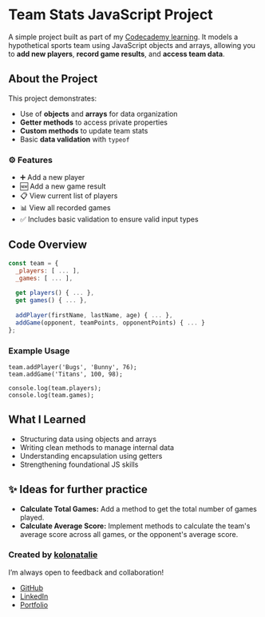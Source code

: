 # Team Stats JavaScript Project

A simple project built as part of my [Codecademy learning](https://www.codecademy.com/learn/introduction-to-javascript). It models a hypothetical sports team using JavaScript objects and arrays, allowing you to **add new players**, **record game results**, and **access team data**.

## About the Project

This project demonstrates:

- Use of **objects** and **arrays** for data organization  
- **Getter methods** to access private properties  
- **Custom methods** to update team stats  
- Basic **data validation** with `typeof`

### ⚙️ Features

- ➕ Add a new player  
- 🆕 Add a new game result  
- 📋 View current list of players  
- 📊 View all recorded games 
- ✅ Includes basic validation to ensure valid input types 


## Code Overview

```js
const team = {
  _players: [ ... ],
  _games: [ ... ],
  
  get players() { ... },
  get games() { ... },
  
  addPlayer(firstName, lastName, age) { ... },
  addGame(opponent, teamPoints, opponentPoints) { ... }
};
```
### Example Usage
```
team.addPlayer('Bugs', 'Bunny', 76);
team.addGame('Titans', 100, 98);

console.log(team.players);
console.log(team.games);
```

## What I Learned

- Structuring data using objects and arrays
- Writing clean methods to manage internal data
- Understanding encapsulation using getters
- Strengthening foundational JS skills


## ✨ Ideas for further practice

* **Calculate Total Games:** Add a method to get the total number of games played.
* **Calculate Average Score:** Implement methods to calculate the team's average score across all games, or the opponent's average score.

### Created by [kolonatalie](https://github.com/kolonatalie)
I’m always open to feedback and collaboration!

* [GitHub](https://github.com/kolonatalie)
* [LinkedIn](https://www.linkedin.com/in/kolonatalie/)
* [Portfolio](https://kolonatalie.github.io/portfolio/)

